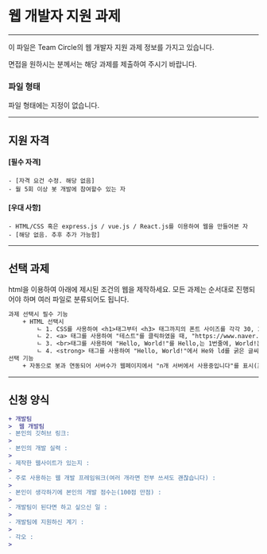 # 웹 개발자 지원 과제
---
이 파일은 Team Circle의 웹 개발자 지원 과제 정보를 가지고 있습니다.

면접을 원하시는 분께서는 해당 과제를 제출하여 주시기 바랍니다.

### 파일 형태
파일 형태에는 지정이 없습니다.

---

## 지원 자격
#### [필수 자격]
    - [자격 요건 수정. 해당 없음]
    - 월 5회 이상 봇 개발에 참여할수 있는 자
#### [우대 사항]
    - HTML/CSS 혹은 express.js / vue.js / React.js를 이용하여 웹을 만들어본 자
    - [해당 없음. 추후 추가 가능함]
    
---

## 선택 과제
html을 이용하여 아래에 제시된 조건의 웹을 제작하세요.
모든 과제는 순서대로 진행되어야 하며 여러 파일로 분류되어도 됩니다.
```diff
과제 선택시 필수 기능
    + HTML 선택시
        ㄴ 1. CSS를 사용하여 <h1>태그부터 <h3> 태그까지의 폰트 사이즈를 각각 30, 20, 10으로 지정한 후, "Hello, World!"를 출력.
        ㄴ 2. <a> 태그를 사용하여 "테스트"를 클릭하였을 때, "https://www.naver.com" 웹사이트로 이동되도록 코드 작성.
        ㄴ 3. <br>태그를 사용하여 "Hello, World!"를 Hello,는 1번줄에, World!는 2번줄에 출력.
        ㄴ 4. <strong> 태그를 사용하여 "Hello, World!"에서 He와 ld를 굵은 글씨체로 출력.
선택 기능
    + 자동으로 봇과 연동되어 서버수가 웹페이지에서 "n개 서버에서 사용중입니다"를 표시(프레임워크 제한 X)
```

---

## 신청 양식
```diff
+ 개발팀
>  웹 개발팀
- 본인의 깃허브 링크:
> 
- 본인의 개발 실력 : 
> 
- 제작한 웹사이트가 있는지 : 
> 
- 주로 사용하는 웹 개발 프레임워크(여러 개라면 전부 쓰셔도 괜찮습니다) : 
> 
- 본인이 생각하기에 본인의 개발 점수는(100점 만점) : 
> 
- 개발팀이 된다면 하고 싶으신 일 : 
> 
- 개발팀에 지원하신 계기 : 
> 
- 각오 : 
> 
```
